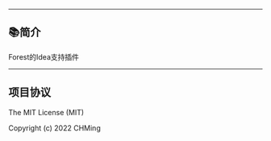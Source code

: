 <!--[**🌎English Documentation**](README-EN.md)-->

-------------------------------------------------------------------------------

## 📚简介
Forest的Idea支持插件

-------------------------------------------------------------------------------

项目协议
--------------------------
The MIT License (MIT)

Copyright (c) 2022 CHMing